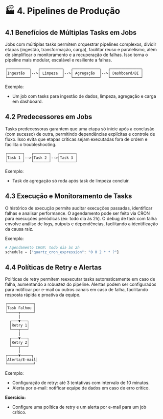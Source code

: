 # 🏭 4. Pipelines de Produção

## 4.1 Benefícios de Múltiplas Tasks em Jobs

Jobs com múltiplas tasks permitem orquestrar pipelines complexos, dividir etapas (ingestão, transformação, carga), facilitar reuso e paralelismo, além de simplificar o monitoramento e a recuperação de falhas. Isso torna o pipeline mais modular, escalável e resiliente a falhas.

```
┌──────────┐   ┌──────────┐   ┌────────────┐   ┌──────────────┐
│Ingestão  │-->| Limpeza  │-->| Agregação  │-->| Dashboard/BI │
└──────────┘   └──────────┘   └────────────┘   └──────────────┘
```

Exemplo:
- Um job com tasks para ingestão de dados, limpeza, agregação e carga em dashboard.

## 4.2 Predecessores em Jobs

Tasks predecessoras garantem que uma etapa só inicie após a conclusão (com sucesso) de outra, permitindo dependências explícitas e controle de fluxo. Isso evita que etapas críticas sejam executadas fora de ordem e facilita o troubleshooting.

```
┌───────┐   ┌───────┐   ┌───────┐
│Task 1 │-->|Task 2 │-->|Task 3 │
└───────┘   └───────┘   └───────┘
```

Exemplo:
- Task de agregação só roda após task de limpeza concluir.

## 4.3 Execução e Monitoramento de Tasks

O histórico de execução permite auditar execuções passadas, identificar falhas e analisar performance. O agendamento pode ser feito via CRON para execuções periódicas (ex: todo dia às 2h). O debug de task com falha envolve análise de logs, outputs e dependências, facilitando a identificação da causa raiz.

Exemplo:
```python
# Agendamento CRON: todo dia às 2h
schedule = {"quartz_cron_expression": "0 0 2 * * ?"}
```

## 4.4 Políticas de Retry e Alertas

Políticas de retry permitem reexecutar tasks automaticamente em caso de falha, aumentando a robustez do pipeline. Alertas podem ser configurados para notificar por e-mail ou outros canais em caso de falha, facilitando resposta rápida e proativa da equipe.

```
┌────────────┐
│Task Falhou │
└─────┬──────┘
      |
  ┌───▼───┐
  │Retry 1│
  └───┬───┘
      |
  ┌───▼───┐
  │Retry 2│
  └───┬───┘
      |
┌─────▼─────┐
│Alerta/E-mail│
└────────────┘
```

Exemplo:
- Configuração de retry: até 3 tentativas com intervalo de 10 minutos.
- Alerta por e-mail: notificar equipe de dados em caso de erro crítico.

**Exercício:**
- Configure uma política de retry e um alerta por e-mail para um job crítico. 
